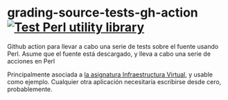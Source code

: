 # grading-source-tests-gh-action [![Test Perl utility library](https://github.com/JJ/grading-source-tests-gh-action/actions/workflows/perl.yml/badge.svg)](https://github.com/JJ/grading-source-tests-gh-action/actions/workflows/perl.yml)

Github action para llevar a cabo una serie de tests sobre el fuente usando
Perl. Asume que el fuente está descargado, y lleva a cabo una serie de acciones
en Perl


Principalmente asociada a [la asignatura Infraestructura
Virtual](https://jj.github.io/IV), y usable como ejemplo. Cualquier otra
aplicación necesitaría escribirse desde cero, probablemente.
